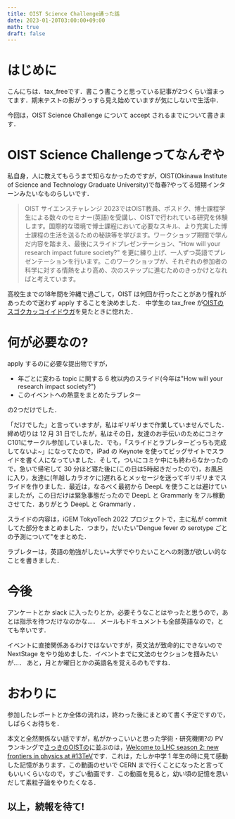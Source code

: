 ```yaml
---
title: OIST Science Challenge通った話
date: 2023-01-20T03:00:00+09:00
math: true
draft: false
---
```


# はじめに
こんにちは．tax_freeです．書こう書こうと思っている記事が2つくらい溜まってます．期末テストの影がうっすら見え始めていますが気にしないで生活中．

今回は，OIST Science Challenge について accept されるまでについて書きます．

<!--more-->

# OIST Science Challengeってなんぞや
私自身，人に教えてもらうまで知らなかったのですが，OIST(Okinawa Institute of Science and Technology Graduate University)で毎春?やってる短期インターンみたいなものらしいです．


> OIST サイエンスチャレンジ 2023ではOIST教員、ポスドク、博士課程学生による数々のセミナー(英語)を受講し、OISTで行われている研究を体験します。国際的な環境で博士課程において必要なスキル、より充実した博士課程の生活を送るための秘訣等を学びます。ワークショップ期間で学んだ内容を踏まえ、最後にスライドプレゼンテーション、"How will your research impact future society?" を更に練り上げ、一人ずつ英語でプレゼンテーションを行います。このワークショップが、それぞれの参加者の科学に対する情熱をより高め、次のステップに進むためのきっかけとなればと考えています。

高校生までの18年間を沖縄で過ごして，OIST は何回か行ったことがあり憧れがあったので迷わず apply することを決めました．
中学生の tax_free が[OISTのスゴクカッコイイドウガ](https://youtu.be/OLeylXbZDpo)を見たときに惚れた．

# 何が必要なの?
apply するのに必要な提出物ですが，

- 年ごとに変わる topic に関する 6 枚以内のスライド(今年は"How will your research impact society?")
- このイベントへの熱意をまとめたラブレター

の2つだけでした．

「だけでした」と言っていますが，私はギリギリまで作業していませんでした．締め切りは 12 月 31 日でしたが，私はその日，友達のお手伝いのためにコミケC101にサークル参加していました．でも，「スライドとラブレターどっちも完成してないよ~」になってたので，iPad の Keynote を使ってビッグサイトでスライドを書く人になっていました．そして，ついにコミケ中にも終わらなかったので，急いで帰宅して 30 分ほど寝た後に(この日は5時起きだったので)，お風呂に入り，友達に(年越しカラオケに)遅れるとメッセージを送ってギリギリまでスライドを作りました．最近は，なるべく最初から DeepL を使うことは避けていましたが，この日だけは緊急事態だったので DeepL と Grammarly をフル稼動させてた．ありがとう DeepL と Grammarly ．

スライドの内容は，iGEM TokyoTech 2022 プロジェクトで，主に私が commit してた部分をまとめました．つまり，だいたい"Dengue fever の serotype ごとの予測について"をまとめた．

ラブレターは，英語の勉強がしたい+大学でやりたいことへの刺激が欲しい的なことを書きました．

# 今後
アンケートとか slack に入ったりとか，必要そうなことはやったと思うので，あとは指示を待つだけなのかな...． メールもドキュメントも全部英語なので，とても辛いです．

イベントに直接関係あるわけではないですが，英文法が致命的にできないので NextStage をやり始めました．イベントまでに文法のセクションを掴みたいが...． あと，月とか曜日とかの英語名を覚えるのもですね．

# おわりに
参加したレポートとか全体の流れは，終わった後にまとめて書く予定ですので，しばらくお待ちを．

本文と全然関係ない話ですが，私がかっこいいと思った学術・研究機関?の PV ランキングで[さっきのOISTの](https://youtu.be/OLeylXbZDpo)に並ぶのは，[Welcome to LHC season 2: new frontiers in physics at #13TeV](https://youtu.be/OMc6OCTxIEM)です．これは，たしか中学 1 年生の時に見て感動した記憶があります．この動画のせいで CERN まで行くことになったと言ってもいいくらいなので，すごい動画です．この動画を見ると，幼い頃の記憶を思いだして素粒子論をやりたくなる．


## 以上，続報を待て!